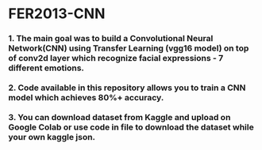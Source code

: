 # FER2013-CNN

<h3> 1. The main goal was to build a Convolutional Neural Network(CNN) using Transfer Learning (vgg16 model) on top of conv2d layer which recognize facial expressions - 7 different emotions. <br><br>
  2. Code available in this repository allows you to train a CNN model which achieves 80%+ accuracy. <br><br>
   3. You can download dataset from Kaggle and upload on Google Colab or use code in file to download the dataset while your own kaggle json.</h3>
